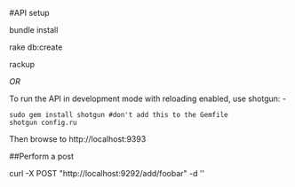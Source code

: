 #API setup

bundle install

rake db:create

rackup

*OR*


To run the API in development mode with reloading enabled, use shotgun: -

```
sudo gem install shotgun #don't add this to the Gemfile
shotgun config.ru
```

Then browse to http://localhost:9393

##Perform a post

curl -X POST "http://localhost:9292/add/foobar"  -d ''